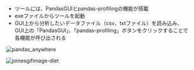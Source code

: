 * ツールには、PandasGUIとpandas-profilingの機能が搭載
* exeファイルからツールを起動
* GUI上から分析したいデータファイル（csv、txtファイル）を読み込み、GUI上の「PandasGUI」、「pandas-profiling」ボタンをクリックすることで各機能が呼び出される


![pandas_anywhere](https://user-images.githubusercontent.com/69422183/129393451-065d0cd7-b677-42f6-b177-96b68622aa30.png)



![joinesgifimage-diet](https://user-images.githubusercontent.com/69422183/129393761-83ef44f9-2a4f-4319-a4d8-3f415c5bfe88.gif)
